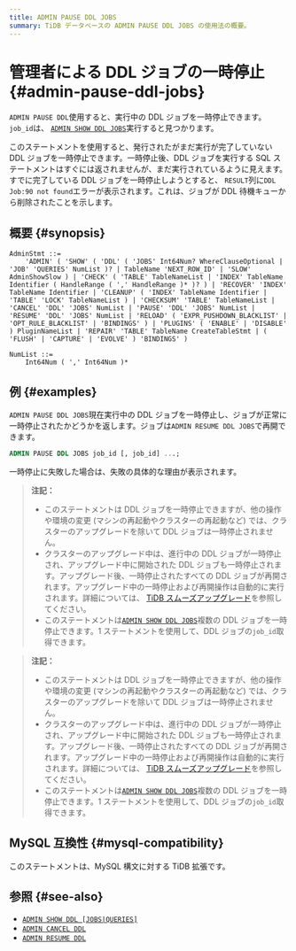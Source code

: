 ```yaml
---
title: ADMIN PAUSE DDL JOBS
summary: TiDB データベースの ADMIN PAUSE DDL JOBS の使用法の概要。
---
```


# 管理者による DDL ジョブの一時停止 {#admin-pause-ddl-jobs}

`ADMIN PAUSE DDL`使用すると、実行中の DDL ジョブを一時停止できます。 `job_id`は、 [`ADMIN SHOW DDL JOBS`](/sql-statements/sql-statement-admin-show-ddl.md)実行すると見つかります。

このステートメントを使用すると、発行されたがまだ実行が完了していない DDL ジョブを一時停止できます。一時停止後、DDL ジョブを実行する SQL ステートメントはすぐには返されませんが、まだ実行されているように見えます。すでに完了している DDL ジョブを一時停止しようとすると、 `RESULT`列に`DDL Job:90 not found`エラーが表示されます。これは、ジョブが DDL 待機キューから削除されたことを示します。

## 概要 {#synopsis}

```ebnf+diagram
AdminStmt ::=
    'ADMIN' ( 'SHOW' ( 'DDL' ( 'JOBS' Int64Num? WhereClauseOptional | 'JOB' 'QUERIES' NumList )? | TableName 'NEXT_ROW_ID' | 'SLOW' AdminShowSlow ) | 'CHECK' ( 'TABLE' TableNameList | 'INDEX' TableName Identifier ( HandleRange ( ',' HandleRange )* )? ) | 'RECOVER' 'INDEX' TableName Identifier | 'CLEANUP' ( 'INDEX' TableName Identifier | 'TABLE' 'LOCK' TableNameList ) | 'CHECKSUM' 'TABLE' TableNameList | 'CANCEL' 'DDL' 'JOBS' NumList | 'PAUSE' 'DDL' 'JOBS' NumList | 'RESUME' 'DDL' 'JOBS' NumList | 'RELOAD' ( 'EXPR_PUSHDOWN_BLACKLIST' | 'OPT_RULE_BLACKLIST' | 'BINDINGS' ) | 'PLUGINS' ( 'ENABLE' | 'DISABLE' ) PluginNameList | 'REPAIR' 'TABLE' TableName CreateTableStmt | ( 'FLUSH' | 'CAPTURE' | 'EVOLVE' ) 'BINDINGS' )

NumList ::=
    Int64Num ( ',' Int64Num )*
```

## 例 {#examples}

`ADMIN PAUSE DDL JOBS`現在実行中の DDL ジョブを一時停止し、ジョブが正常に一時停止されたかどうかを返します。ジョブは`ADMIN RESUME DDL JOBS`で再開できます。

```sql
ADMIN PAUSE DDL JOBS job_id [, job_id] ...;
```

一時停止に失敗した場合は、失敗の具体的な理由が表示されます。

<CustomContent platform="tidb">

> **注記：**
>
> -   このステートメントは DDL ジョブを一時停止できますが、他の操作や環境の変更 (マシンの再起動やクラスターの再起動など) では、クラスターのアップグレードを除いて DDL ジョブは一時停止されません。
> -   クラスターのアップグレード中は、進行中の DDL ジョブが一時停止され、アップグレード中に開始された DDL ジョブも一時停止されます。アップグレード後、一時停止されたすべての DDL ジョブが再開されます。アップグレード中の一時停止および再開操作は自動的に実行されます。詳細については、 [TiDB スムーズアップグレード](/smooth-upgrade-tidb.md)を参照してください。
> -   このステートメントは[`ADMIN SHOW DDL JOBS`](/sql-statements/sql-statement-admin-show-ddl.md)複数の DDL ジョブを一時停止できます。1 ステートメントを使用して、DDL ジョブの`job_id`取得できます。

</CustomContent>
<CustomContent platform="tidb-cloud">

> **注記：**
>
> -   このステートメントは DDL ジョブを一時停止できますが、他の操作や環境の変更 (マシンの再起動やクラスターの再起動など) では、クラスターのアップグレードを除いて DDL ジョブは一時停止されません。
> -   クラスターのアップグレード中は、進行中の DDL ジョブが一時停止され、アップグレード中に開始された DDL ジョブも一時停止されます。アップグレード後、一時停止されたすべての DDL ジョブが再開されます。アップグレード中の一時停止および再開操作は自動的に実行されます。詳細については、 [TiDB スムーズアップグレード](https://docs.pingcap.com/tidb/stable/smooth-upgrade-tidb)を参照してください。
> -   このステートメントは[`ADMIN SHOW DDL JOBS`](/sql-statements/sql-statement-admin-show-ddl.md)複数の DDL ジョブを一時停止できます。1 ステートメントを使用して、DDL ジョブの`job_id`取得できます。

</CustomContent>

## MySQL 互換性 {#mysql-compatibility}

このステートメントは、MySQL 構文に対する TiDB 拡張です。

## 参照 {#see-also}

-   [`ADMIN SHOW DDL [JOBS|QUERIES]`](/sql-statements/sql-statement-admin-show-ddl.md)
-   [`ADMIN CANCEL DDL`](/sql-statements/sql-statement-admin-cancel-ddl.md)
-   [`ADMIN RESUME DDL`](/sql-statements/sql-statement-admin-resume-ddl.md)
